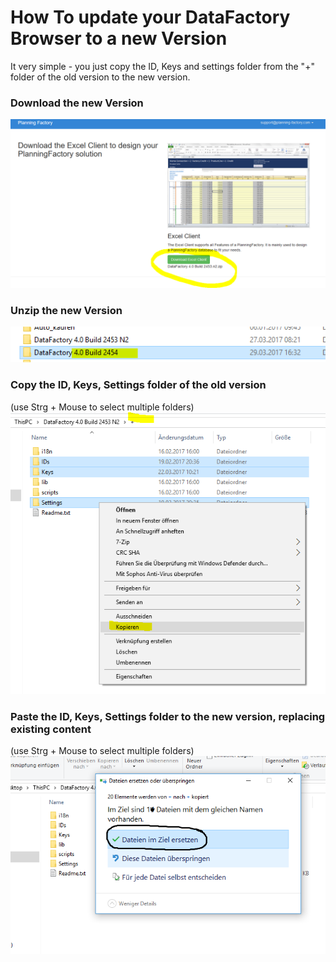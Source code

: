# How To update your DataFactory Browser to a new Version

It very simple - you just copy the ID, Keys and settings folder from the "+" folder of the old version to the new version.

### Download the new Version
![pic](images/download.PNG)

### Unzip the new Version
![pic](images/extract.PNG)

### Copy the ID, Keys, Settings folder of the old version
(use Strg + Mouse to select multiple folders)
![pic](images/copy.PNG)

### Paste the ID, Keys, Settings folder to the new version, replacing existing content
(use Strg + Mouse to select multiple folders)
![pic](images/paste.PNG)
